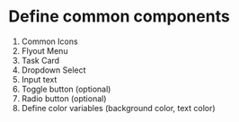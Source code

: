 # Define common components
1. Common Icons
2. Flyout Menu
3. Task Card
4. Dropdown Select
5. Input text
6. Toggle button (optional)
7. Radio button (optional)
8. Define color variables (background color, text color)
